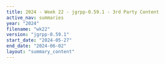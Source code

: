 ```yaml
---
title: 2024 - Week 22 - jgrpp-0.59.1 - 3rd Party Content
active_nav: summaries
year: "2024"
filename: "wk22"
version: "jgrpp-0.59.1"
start_date: "2024-05-27"
end_date: "2024-06-02"
layout: "summary_content"
---
```

